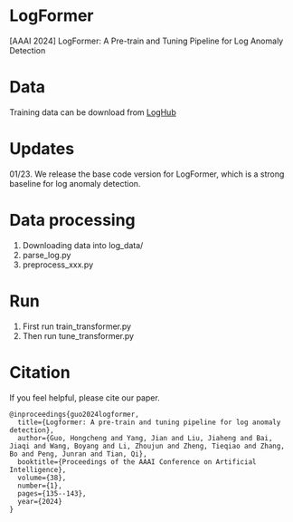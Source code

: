 # LogFormer
[AAAI 2024] LogFormer: A Pre-train and Tuning Pipeline for Log Anomaly Detection

# Data
Training data can be download from [LogHub](https://github.com/logpai/loghub)


# Updates
01/23. We release the base code version for LogFormer, which is a strong baseline for log anomaly detection.

# Data processing
1. Downloading data into log_data/
2. parse_log.py
3. preprocess_xxx.py

# Run
1. First run train_transformer.py
2. Then run tune_transformer.py


# Citation
If you feel helpful, please cite our paper.

```
@inproceedings{guo2024logformer,
  title={Logformer: A pre-train and tuning pipeline for log anomaly detection},
  author={Guo, Hongcheng and Yang, Jian and Liu, Jiaheng and Bai, Jiaqi and Wang, Boyang and Li, Zhoujun and Zheng, Tieqiao and Zhang, Bo and Peng, Junran and Tian, Qi},
  booktitle={Proceedings of the AAAI Conference on Artificial Intelligence},
  volume={38},
  number={1},
  pages={135--143},
  year={2024}
}
```

